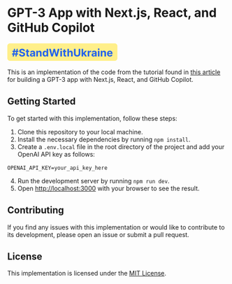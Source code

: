 # GPT-3 App with Next.js, React, and GitHub Copilot

[![Stand With Ukraine](https://raw.githubusercontent.com/vshymanskyy/StandWithUkraine/main/badges/StandWithUkraine.svg)](https://stand-with-ukraine.pp.ua)

This is an implementation of the code from the tutorial found in [this article](https://github.blog/2023-07-25-how-to-build-a-gpt-3-app-with-nextjs-react-and-github-copilot/) for building a GPT-3 app with Next.js, React, and GitHub Copilot.

## Getting Started

To get started with this implementation, follow these steps:

1. Clone this repository to your local machine.
2. Install the necessary dependencies by running `npm install`.
3. Create a `.env.local` file in the root directory of the project and add your OpenAI API key as follows:

```properties
OPENAI_API_KEY=your_api_key_here
```

4. Run the development server by running `npm run dev`.
5. Open [http://localhost:3000](http://localhost:3000) with your browser to see the result.



## Contributing

If you find any issues with this implementation or would like to contribute to its development, please open an issue or submit a pull request.

## License

This implementation is licensed under the [MIT License](LICENSE).